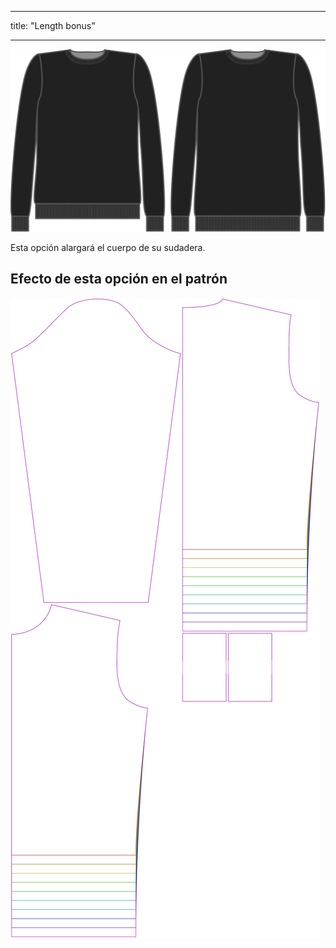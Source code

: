 - - -
title: "Length bonus"
- - -

![Bonus de longitud](lengthbonus.svg)

Esta opción alargará el cuerpo de su sudadera.

## Efecto de esta opción en el patrón

![Esta imagen muestra el efecto de esta opción superponiendo varias variantes que tienen un valor diferente para esta opción](sven_lengthbonus_sample.svg "Efecto de esta opción en el patrón")
